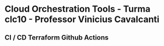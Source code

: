 # Cloud Orchestration Tools - Turma clc10 - Professor Vinicius Cavalcanti

## CI / CD Terraform Github Actions